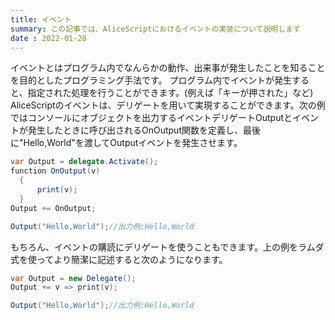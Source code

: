 ```yaml
---
title: イベント
summary: この記事では、AliceScriptにおけるイベントの実装について説明します
date : 2022-01-28
---
```

イベントとはプログラム内でなんらかの動作、出来事が発生したことを知ることを目的としたプログラミング手法です。 プログラム内でイベントが発生すると、指定された処理を行うことができます。(例えば「キーが押された」など) AliceScriptのイベントは、デリゲートを用いて実現することができます。次の例ではコンソールにオブジェクトを出力するイベントデリゲートOutputとイベントが発生したときに呼び出されるOnOutput関数を定義し、最後に"Hello,World"を渡してOutputイベントを発生させます。

```cs title="AliceScript"
var Output = delegate.Activate();
function OnOutput(v)
  {
      print(v);
  }
Output += OnOutput;

Output("Hello,World");//出力例:Hello,World
```

もちろん、イベントの購読にデリゲートを使うこともできます。上の例をラムダ式を使ってより簡潔に記述すると次のようになります。

```cs title="AliceScript"
var Output = new Delegate();
Output += v => print(v);

Output("Hello,World");//出力例:Hello,World
```
